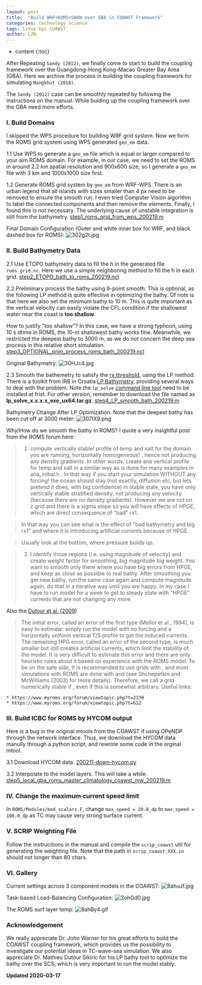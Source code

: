 ```yaml
---
layout: post
title:  "Build WRF+ROMS+SWAN over GBA in COAWST Framework"
categories: technology science
tags: linux hpc COAWST
author: LZN
---
```


* content
{:toc}

After Repeating `Sandy (2012)`, we finally come to start to build the coupling framework over the Guangdong-Hong Kong-Macao Greater Bay Area (GBA). Here we archive the process in building the coupling framework for simulating `Mangkhut (2018)`.

The `Sandy (2012)` case can be smoothly repeated by following the instructions on the manual. While buiding up the coupling framework over the GBA need more efforts.

### I. Build Domains

I skipped the WPS procedure for building WRF grid system. Now we form the ROMS grid system using WPS generated `geo_em` data.

1.1 Use WPS to generate a `geo_em` file which is equal or larger compared to your aim ROMS domain. For example, in our case, we need to set the ROMS in around 2.2 km spatial resolution and 900x600 size, so I generate a `geo_em` file with 3 km and 1000x1000 size first.

1.2 Generate ROMS grid system by `geo_em` from WRF-WPS. There is an urban legend that all islands with sizes smaller than 4 px need to be removed to ensure the smooth run. I even tried Computer Vision algorithm to label the connected components and then remove the elements. Finally, I found this is not necessary. The underlying cause of unstable integration is still from the bathymetry. [step1_roms_grid_from_wps_200219.m](https://github.com/Novarizark/project/blob/master/1911-COAWST/script/gba-roms-grid/step1_roms_grid_from_wps_200219.m)

Final Domain Configuration (Outer and white inner box for WRF, and black dashed box for ROMS):
![302g2t.jpg](https://s2.ax1x.com/2020/02/27/302g2t.jpg)


### II. Build Bathymetry Data

2.1 Use ETOPO bathymetry data to fill the h in the generated file `roms_grid.nc`. Here we use a simple neighboring method to fill the h in each grid. [step2_ETOPO_bath_to_roms_200219.ncl](https://github.com/Novarizark/project/blob/master/1911-COAWST/script/gba-roms-grid/step2_ETOPO_bath_to_roms_200219.ncl)

2.2 Preliminary process the bathy using 9-point smooth. This is optional, as the following LP method is quite effective in optimizing the bathy. 
Of note is that here we also set the minimum bathy to 10 m. This is quite important as the vertical velocity can easily violate the CFL condition if the shallowest water near the coast is **too shallow**.

How to justify "too shallow"? In this case, we have a strong typhoon, using 10 s dtime in ROMS, the 10-m shallowest bathy works fine. Meanwhile, we restricted the deepest bathy to 3000 m, as we do not concern the deep sea process in this relative short simulation. [step3_OPTIONAL_prim_process_roms_bath_200219.ncl](https://github.com/Novarizark/project/blob/master/1911-COAWST/script/gba-roms-grid/step3_OPTIONAL_prim_process_roms_bath_200219.ncl)

Original Bathymetry:
![30HJc4.jpg](https://s2.ax1x.com/2020/02/28/30HJc4.jpg)

2.3 Smooth the bathemetry to satisfy the [rx threshold](https://www.myroms.org/forum/viewtopic.php?t=2841), using the LP method. There is a toolkit from IRB in Croatia [LP Bathymetry](https://www2.irb.hr/korisnici/mdsikir/Bathymetry/), providing several ways to deal with the problem.
Note the `lp_solve` [command line tool](https://sourceforge.net/projects/lpsolve/files/lpsolve/5.5.2.5/lp_solve_5.5.2.5_exe_ux64.tar.gz/download) need to be installed at frist. For other version, remember to download the file named as **lp_solve_x.x.x.x_exe_ux64.tar.gz**. [step4_LP_smooth_bath_200219.m](https://github.com/Novarizark/project/blob/master/1911-COAWST/script/gba-roms-grid/step4_LP_smooth_bath_200219.m)

Bathymetry Change After LP Optimization. Note that the deepest bathy has been cut off at 3000 meter:
![307IX9.png](https://s2.ax1x.com/2020/02/28/307IX9.png)

Why/How do we smooth the bathy in ROMS? I quote a very insightful post from the ROMS forum here:
    
> 1) compute vertically stable! profile of temp and salt for the domain you are running, horizontally homogeneous! , hence not producing any density gradients. In other words, create ana vertical profile for temp and salt in a similar way as is done for many examples in ana_initial.h . In that way if you start your simulation WITHOUT any forcing! the ocean should stay (not exactly, diffusion etc, but lets pretend it does, with big confidence) in stable state, you have only vertically stable stratified density, not producing any velocity (because there are no density gradients). However we are not on z grid and there is a sigma slope so you will have effects of *HPGE*, which are direct consequence of "bad" rx1.

> In that way you can see what is the effect of "bad bathymetry and big rx1" and where it is introducing artificial currents because of HPGE.

> Usually look at the bottom, where pressure builds up.

> 2) I identify those regions (i.e. using magnitude of velocity) and create weight factor for smoothing, big magnitude big weight. You want to smooth only there where you have big errors from HPGE, and keep as close as possible to real bathy. After smoothing you get new bathy, run the same case again and compute magnitude again, do that in a iterative way until you are happy. In my case I have to run model for a week to get to steady state with "HPGE" currents that are not changing any more.  

Also the [Dutour et al. (2009)](https://www.sciencedirect.com/science/article/pii/S1463500309000742)

> The initial error, called an error of the first type (Mellor et al., 1994), is easy to estimate: simply run the model with no forcing and a horizontally uniform vertical T/S profile to get the induced currents. The remaining HPG error, called an error of the second type, is much smaller but still creates artificial currents, which limit the stability of the model. It is very difficult to estimate this error and there are only heuristic rules about it based on experience with the ROMS model. To be on the safe side, it is recommended to use grids with , and most simulations with ROMS are done with  and  (see Shchepetkin and McWilliams (2003) for more details). Therefore, we call a grid numerically stable if , even if this is somewhat arbitrary.
Useful links:

    * https://www.myroms.org/forum/viewtopic.php?t=2330
    * https://www.myroms.org/forum/viewtopic.php?t=612

### III. Build ICBC for ROMS by HYCOM output

Here is a bug in the original mtools from the COAWST if using OPeNDP through the network interface. Thus, we download the HYCOM data manully through a python script, and rewrote some code in the orginal mtool.

3.1 Download HYCOM data. [200211-down-hycom.py](https://github.com/Novarizark/project/tree/master/1911-COAWST/script/down_hycom)

3.2 Interpolate to the model layers. This will take a while. [step5_local_gba_roms_master_climatology_coawst_mw_200219.m](https://github.com/Novarizark/project/blob/master/1911-COAWST/script/gba-roms-grid/step5_local_gba_roms_master_climatology_coawst_mw_200219.m)

### IV. Change the maximum current speed limit

In `ROMS/Modules/mod_scalars.F`, change `max_speed = 20.0_dp` to `max_speed = 100.0_dp` as TC may cause very strong surface current.

### V. SCRIP Weighting File

Follow the instrucitions in the manual and compile the `scrip_coawst` util for generating the weighting file. Note that the path in `scrip_coawst_XXX.in` should not longer than 80 chars.

### VI. Gallery

Current settings across 3 component models in the COAWST:
![8ahuJf.jpg](https://s1.ax1x.com/2020/03/17/8ahuJf.jpg)

Task-based Load-Balancing Configuration:
![3ohGd0.jpg](https://s2.ax1x.com/2020/03/04/3ohGd0.jpg)

The ROMS surf layer temp:
![8ahBy4.gif](https://s1.ax1x.com/2020/03/17/8ahBy4.gif)

### Acknowledgement

We really appreciate Dr. John Warner for his great efforts to build the COAWST coupling framework, which provides us the possibility to investigate our potential ideas in TC-wave-sea simulation. 
We also appreciate Dr. Mathieu Dutour Sikiric for his LP bathy tool to optimize the bathy over the SCS, which is very important to run the model stably.

**Updated 2020-03-17**

